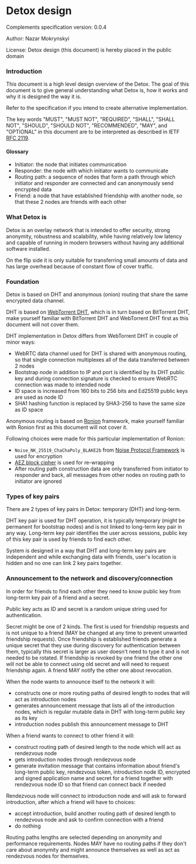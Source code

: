 # Detox design

Complements specification version: 0.0.4

Author: Nazar Mokrynskyi

License: Detox design (this document) is hereby placed in the public domain

### Introduction
This document is a high level design overview of the Detox.
The goal of this document is to give general understanding what Detox is, how it works and why it is designed the way it is.

Refer to the specification if you intend to create alternative implementation.

The key words "MUST", "MUST NOT", "REQUIRED", "SHALL", "SHALL NOT", "SHOULD", "SHOULD NOT", "RECOMMENDED",  "MAY", and "OPTIONAL" in this document are to be interpreted as described in IETF [RFC 2119](http://www.ietf.org/rfc/rfc2119.txt).

#### Glossary
* Initiator: the node that initiates communication
* Responder: the node with which initiator wants to communicate
* Routing path: a sequence of nodes that form a path through which initiator and responder are connected and can anonymously send encrypted data
* Friend: a node that have established friendship with another node, so that these 2 nodes are friends with each other

### What Detox is
Detox is an overlay network that is intended to offer security, strong anonymity, robustness and scalability, while having relatively low latency and capable of running in modern browsers without having any additional software installed.

On the flip side it is only suitable for transferring small amounts of data and has large overhead because of constant flow of cover traffic.

### Foundation
Detox is based on DHT and anonymous (onion) routing that share the same encrypted data channel.

DHT is based on [WebTorrent DHT](https://github.com/nazar-pc/webtorrent-dht), which is in turn based on BitTorrent DHT, make yourself familiar with BitTorrent DHT and WebTorrent DHT first as this document will not cover them.

DHT implementation in Detox differs from WebTorrent DHT in couple of minor ways:
* WebRTC data channel used for DHT is shared with anonymous routing, so that single connection multiplexes all of the data transferred between 2 nodes
* Bootstrap node in addition to IP and port is identified by its DHT public key and during connection signature is checked to ensure WebRTC connection was made to intended node
* ID space is increased from 160 bits to 256 bits and Ed25519 public keys are used as node ID
* SHA1 hashing function is replaced by SHA3-256 to have the same size as ID space

Anonymous routing is based on [Ronion](https://github.com/nazar-pc/ronion) framework, make yourself familiar with Ronion first as this document will not cover it.

Following choices were made for this particular implementation of Ronion:
* `Noise_NK_25519_ChaChaPoly_BLAKE2b` from [Noise Protocol Framework](https://noiseprotocol.org/) is used for encryption
* [AEZ block cipher](http://web.cs.ucdavis.edu/%7Erogaway/aez/) is used for re-wrapping
* After routing path construction data are only transferred from initiator to responder and back, all messages from other nodes on routing path to initiator are ignored

### Types of key pairs
There are 2 types of key pairs in Detox: temporary (DHT) and long-term.

DHT key pair is used for DHT operation, it is typically temporary (might be permanent for bootstrap nodes) and is not linked to long-term key pair in any way.
Long-term key pair identifies the user across sessions, public key of this key pair is used by friends to find each other.

System is designed in a way that DHT and long-term key pairs are independent and while exchanging data with friends, user's location is hidden and no one can link 2 key pairs together.

### Announcement to the network and discovery/connection
In order for friends to find each other they need to know public key from long-term key pair of a friend and a secret.

Public key acts as ID and secret is a random unique string used for authentication.

Secret might be one of 2 kinds.
The first is used for friendship requests and is not unique to a friend (MAY be changed at any time to prevent unwanted friendship requests).
Once friendship is established friends generate a unique secret that they use during discovery for authentication between them, typically this secret is larger as user doesn't need to type it and is not needed to be rotated. If friendship is revoked by one friend the other one will not be able to connect using old secret and will need to request friendship again. A friend MAY notify the other one about revocation.

When the node wants to announce itself to the network it will:
* constructs one or more routing paths of desired length to nodes that will act as introduction nodes
* generates announcement message that lists all of the introduction nodes, which is regular mutable data in DHT with long-term public key as its key
* introduction nodes publish this announcement message to DHT

When a friend wants to connect to other friend it will:
* construct routing path of desired length to the node which will act as rendezvous node
* gets introduction nodes through rendezvous node
* generate invitation message that contains information about friend's long-term public key, rendezvous token, introduction node ID, encrypted and signed application name and secret for a friend together with rendezvous node ID so that friend can connect back if needed

Rendezvous node will connect to introduction node and will ask to forward introduction, after which a friend will have to choices:
* accept introduction, build another routing path of desired length to rendezvous node and ask to confirm connection with a friend
* do nothing

Routing paths lengths are selected depending on anonymity and performance requirements. Nodes MAY have no routing paths if they don't care about anonymity and might announce themselves as well as act as rendezvous nodes for themselves.

